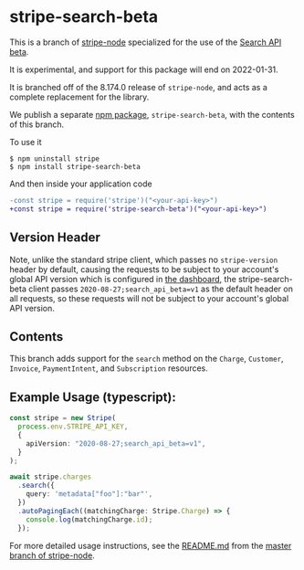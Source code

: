 # stripe-search-beta

This is a branch of [stripe-node](https://github.com/stripe/stripe-node) specialized for the use of the [Search API beta](https://stripe.com/docs/search-api).

It is experimental, and support for this package will end on 2022-01-31.

It is branched off of the 8.174.0 release of `stripe-node`, and acts as a complete replacement for the library.

We publish a separate [npm package](https://www.npmjs.com/package/stripe-search-beta), `stripe-search-beta`, with the contents of this branch.

To use it

```shell
$ npm uninstall stripe
$ npm install stripe-search-beta
```

And then inside your application code

```diff
-const stripe = require('stripe')("<your-api-key>")
+const stripe = require('stripe-search-beta')("<your-api-key>")
```

## Version Header

Note, unlike the standard stripe client, which passes no `stripe-version` header by default, causing the requests to be subject to your account's global API version which is configured in [the dashboard](https://dashboard.stripe.com/developers), the stripe-search-beta client passes `2020-08-27;search_api_beta=v1` as the default header on all requests, so these requests will not be subject to your account's global API version.

## Contents

This branch adds support for the `search` method on the `Charge`, `Customer`, `Invoice`, `PaymentIntent`, and `Subscription` resources.

## Example Usage (typescript):

```typescript
const stripe = new Stripe(
  process.env.STRIPE_API_KEY,
  {
    apiVersion: "2020-08-27;search_api_beta=v1",
  }
);

await stripe.charges
  .search({
    query: 'metadata["foo"]:"bar"',
  })
  .autoPagingEach((matchingCharge: Stripe.Charge) => {
    console.log(matchingCharge.id);
  });
```

For more detailed usage instructions, see the [README.md](https://github.com/stripe/stripe-node/blob/master/README.md) from the [master branch of stripe-node](https://github.com/stripe/stripe-node).

<!--
# vim: set tw=79:
-->
